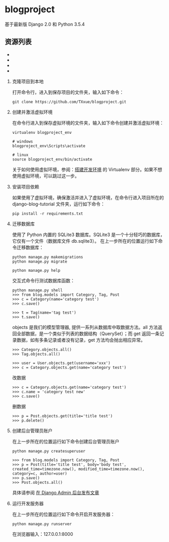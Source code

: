 # blogproject
基于最新版 Django 2.0 和 Python 3.5.4

## 资源列表
-
-
-
-

1. 克隆项目到本地

   打开命令行，进入到保存项目的文件夹，输入如下命令：

   ```
   git clone https://github.com/TXxue/blogproject.git
   ```

2. 创建并激活虚拟环境

   在命令行进入到保存虚拟环境的文件夹，输入如下命令创建并激活虚拟环境：

   ```
   virtualenv blogproject_env

   # windows
   blogproject_env\Scripts\activate

   # linux
   source blogproject_env/bin/activate
   ```

   关于如何使用虚拟环境，参阅：[搭建开发环境](http://zmrenwu.com/post/3/) 的 Virtualenv 部分。如果不想使用虚拟环境，可以跳过这一步。

3. 安装项目依赖

   如果使用了虚拟环境，确保激活并进入了虚拟环境，在命令行进入项目所在的 django-blog-tutorial 文件夹，运行如下命令：

   ```
   pip install -r requirements.txt
   ```

4. 迁移数据库
 
   使用了 Python 内置的 SQLite3 数据库。SQLite3 是一个十分轻巧的数据库，它仅有一个文件（数据库文件 db.sqlite3）。
   在上一步所在的位置运行如下命令迁移数据库：

   ```
   python manage.py makemigrations
   python manage.py migrate
   ```
   ```
   python manage.py help
   ```
   交互式命令行测试数据库函数：
    ```
   python manage.py shell
   >>> from blog.models import Category, Tag, Post
   >>> c = Category(name='category test')
   >>> c.save()
   
   >>> t = Tag(name='tag test')
   >>> t.save()
   ```
   objects 是我们的模型管理器, 提供一系列从数据库中取数据方法。all 方法返回全部数据，是一个类似于列表的数据结构（QuerySet）；而 get 返回一条记录数据，如有多条记录或者没有记录，get 方法均会抛出相应异常。
   ```
   >>> Category.objects.all()
   >>> Tag.objects.all()
   
   >>> user = User.objects.get(username='xxx')
   >>> c = Category.objects.get(name='category test')
   ```
   
   改数据
   ```
   >>> c = Category.objects.get(name='category test')
   >>> c.name = 'category test new'
   >>> c.save()
   ```
   删数据
   ```
   >>> p = Post.objects.get(title='title test')
   >>> p.delete()
   ```
   
5. 创建后台管理员账户

   在上一步所在的位置运行如下命令创建后台管理员账户

   ```
   python manage.py createsuperuser
   
   >>> from blog.models import Category, Tag, Post
   >>> p = Post(title='title test', body='body test', created_time=timezone.now(), modified_time=timezone.now(), category=c, author=user)
   >>> p.save()
   >>> Post.objects.all()
   ```

   具体请参阅 [在 Django Admin 后台发布文章](http://zmrenwu.com/post/9/)

6. 运行开发服务器

   在上一步所在的位置运行如下命令开启开发服务器：

   ```
   python manage.py runserver
   ```

   在浏览器输入：127.0.0.1:8000

